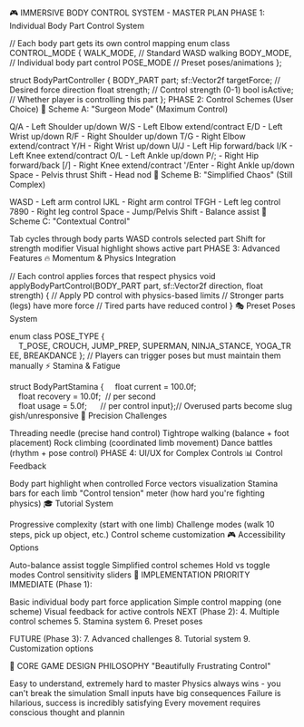 🎮 IMMERSIVE BODY CONTROL SYSTEM - MASTER PLAN
PHASE 1: Individual Body Part Control System

// Each body part gets its own control mapping
enum class CONTROL_MODE {
WALK_MODE, // Standard WASD walking
BODY_MODE, // Individual body part control
POSE_MODE // Preset poses/animations
};

struct BodyPartController {
BODY_PART part;
sf::Vector2f targetForce; // Desired force direction
float strength; // Control strength (0-1)
bool isActive; // Whether player is controlling this part
};
PHASE 2: Control Schemes (User Choice)
🎯 Scheme A: "Surgeon Mode" (Maximum Control)

Q/A - Left Shoulder up/down
W/S - Left Elbow extend/contract
E/D - Left Wrist up/down
R/F - Right Shoulder up/down
T/G - Right Elbow extend/contract
Y/H - Right Wrist up/down
U/J - Left Hip forward/back
I/K - Left Knee extend/contract
O/L - Left Ankle up/down
P/; - Right Hip forward/back
[/] - Right Knee extend/contract
'/Enter - Right Ankle up/down
Space - Pelvis thrust
Shift - Head nod
🎯 Scheme B: "Simplified Chaos" (Still Complex)

WASD - Left arm control
IJKL - Right arm control
TFGH - Left leg control
7890 - Right leg control
Space - Jump/Pelvis
Shift - Balance assist
🎯 Scheme C: "Contextual Control"

Tab cycles through body parts
WASD controls selected part
Shift for strength modifier
Visual highlight shows active part
PHASE 3: Advanced Features
🔥 Momentum & Physics Integration

// Each control applies forces that respect physics
void applyBodyPartControl(BODY_PART part, sf::Vector2f direction, float strength) {
// Apply PD control with physics-based limits
// Stronger parts (legs) have more force
// Tired parts have reduced control
}
🎭 Preset Poses System

enum class POSE_TYPE {
    T_POSE, CROUCH, JUMP_PREP, SUPERMAN, NINJA_STANCE, YOGA_TREE, BREAKDANCE
};
// Players can trigger poses but must maintain them manually
⚡ Stamina & Fatigue

struct BodyPartStamina {
    float current = 100.0f;
    float recovery = 10.0f;  // per second
    float usage = 5.0f;      // per control input};// Overused parts become sluggish/unresponsive
🎯 Precision Challenges

Threading needle (precise hand control)
Tightrope walking (balance + foot placement)
Rock climbing (coordinated limb movement)
Dance battles (rhythm + pose control)
PHASE 4: UI/UX for Complex Controls
📊 Control Feedback

Body part highlight when controlled
Force vectors visualization
Stamina bars for each limb
"Control tension" meter (how hard you're fighting physics)
🎓 Tutorial System

Progressive complexity (start with one limb)
Challenge modes (walk 10 steps, pick up object, etc.)
Control scheme customization
🎮 Accessibility Options

Auto-balance assist toggle
Simplified control schemes
Hold vs toggle modes
Control sensitivity sliders
🚀 IMPLEMENTATION PRIORITY
IMMEDIATE (Phase 1):

Basic individual body part force application
Simple control mapping (one scheme)
Visual feedback for active controls
NEXT (Phase 2): 4. Multiple control schemes 5. Stamina system 6. Preset poses

FUTURE (Phase 3): 7. Advanced challenges 8. Tutorial system 9. Customization options

🎯 CORE GAME DESIGN PHILOSOPHY
"Beautifully Frustrating Control"

Easy to understand, extremely hard to master
Physics always wins - you can't break the simulation
Small inputs have big consequences
Failure is hilarious, success is incredibly satisfying
Every movement requires conscious thought and plannin
